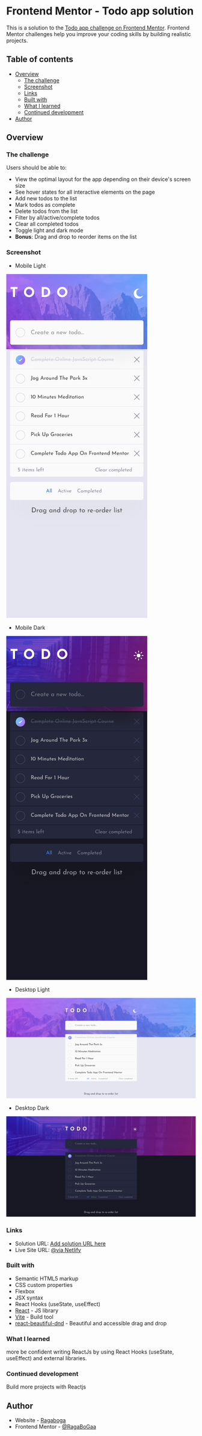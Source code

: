 # Frontend Mentor - Todo app solution

This is a solution to the [Todo app challenge on Frontend Mentor](https://www.frontendmentor.io/challenges/todo-app-Su1_KokOW). Frontend Mentor challenges help you improve your coding skills by building realistic projects.

## Table of contents

- [Overview](#overview)
  - [The challenge](#the-challenge)
  - [Screenshot](#screenshot)
  - [Links](#links)
  - [Built with](#built-with)
  - [What I learned](#what-i-learned)
  - [Continued development](#continued-development)
- [Author](#author)

## Overview

### The challenge

Users should be able to:

- View the optimal layout for the app depending on their device's screen size
- See hover states for all interactive elements on the page
- Add new todos to the list
- Mark todos as complete
- Delete todos from the list
- Filter by all/active/complete todos
- Clear all completed todos
- Toggle light and dark mode
- **Bonus**: Drag and drop to reorder items on the list

### Screenshot

- Mobile Light

![](./mobile-light.png)

- Mobile Dark

![](./mobile-dark.png)

- Desktop Light

![](./desktop-light.png)

- Desktop Dark

![](./desktop-dark.png)

### Links

- Solution URL: [Add solution URL here](https://your-solution-url.com)
- Live Site URL: [@via Netlify](https://my1st-react-app.netlify.app/)

### Built with

- Semantic HTML5 markup
- CSS custom properties
- Flexbox
- JSX syntax
- React Hooks (useState, useEffect)
- [React](https://reactjs.org/) - JS library
- [Vite](https://vitejs.dev/) - Build tool
- [react-beautiful-dnd](https://github.com/atlassian/react-beautiful-dnd) - Beautiful and accessible drag and drop

### What I learned

more be confident writing ReactJs by using React Hooks (useState, useEffect) and external libraries.

### Continued development

Build more projects with Reactjs


## Author

- Website - [Ragaboga](https://github.com/RagaBoGaa)
- Frontend Mentor - [@RagaBoGaa](https://www.frontendmentor.io/profile/RagaBoGaa)
